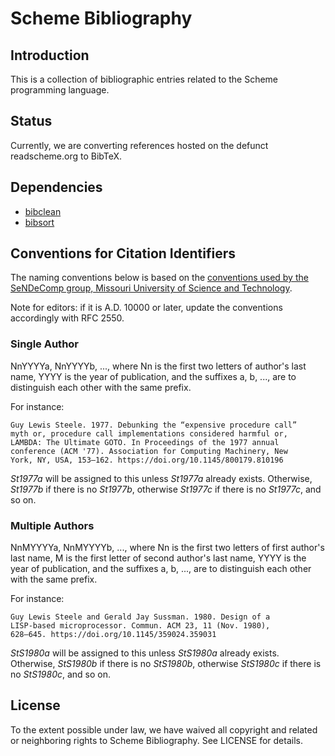 # Scheme Bibliography

## Introduction

This is a collection of bibliographic entries related to the Scheme programming
language.

## Status

Currently, we are converting references hosted on the defunct readscheme.org to
BibTeX.

## Dependencies

- [bibclean](https://ctan.org/pkg/bibclean)
- [bibsort](https://ctan.org/pkg/bibsort)

## Conventions for Citation Identifiers

The naming conventions below is based on the [conventions used by the SeNDeComp
group, Missouri University of Science and Technology][conv].

Note for editors: if it is A.D. 10000 or later, update the conventions
accordingly with RFC 2550.

[conv]: https://web.mst.edu/~sendecomp/docs/conventions_for_bibtex.pdf

### Single Author

NnYYYYa, NnYYYYb, ..., where Nn is the first two letters of author's last name,
YYYY is the year of publication, and the suffixes a, b, ..., are to distinguish
each other with the same prefix.

For instance:

    Guy Lewis Steele. 1977. Debunking the “expensive procedure call”
    myth or, procedure call implementations considered harmful or,
    LAMBDA: The Ultimate GOTO. In Proceedings of the 1977 annual
    conference (ACM '77). Association for Computing Machinery, New
    York, NY, USA, 153–162. https://doi.org/10.1145/800179.810196

*St1977a* will be assigned to this unless *St1977a* already exists. Otherwise,
*St1977b* if there is no *St1977b*, otherwise *St1977c* if there is no
*St1977c*, and so on.

### Multiple Authors

NnMYYYYa, NnMYYYYb, ..., where Nn is the first two letters of first author's
last name, M is the first letter of second author's last name, YYYY is the
year of publication, and the suffixes a, b, ..., are to distinguish each
other with the same prefix.

For instance:

    Guy Lewis Steele and Gerald Jay Sussman. 1980. Design of a
    LISP-based microprocessor. Commun. ACM 23, 11 (Nov. 1980),
    628–645. https://doi.org/10.1145/359024.359031

*StS1980a* will be assigned to this unless *StS1980a* already exists.
Otherwise, *StS1980b* if there is no *StS1980b*, otherwise *StS1980c* if there
is no *StS1980c*, and so on.

## License

To the extent possible under law, we have waived all copyright and related or
neighboring rights to Scheme Bibliography. See LICENSE for details.
